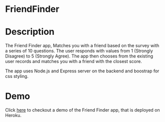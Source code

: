 # FriendFinder
  # Description
   The Friend Finder app, Matches you with a friend based on the survey with a series of 10 questions. The user responds with values from 1 (Strongly Disagree) to 5 (Strongly Agree). The app then chooses from the existing user records and matches you with a friend with the closest score.
    
   The app uses Node.js and Express server on the backend and boostrap for css styling.
    
  # Demo
   Click [here](https://secret-island-76490.herokuapp.com/) to checkout a demo of the Friend Finder app, that is deployed on Heroku.
   
   
    

